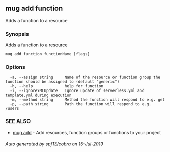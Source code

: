 ## mug add function

Adds a function to a resource

### Synopsis

Adds a function to a resource

```
mug add function functionName [flags]
```

### Options

```
  -a, --assign string     Name of the resource or function group the function should be assigned to (default "generic")
  -h, --help              help for function
  -i, --ignoreYMLUpdate   Ignore update of serverless.yml and template.yml during execution
  -m, --method string     Method the function will respond to e.g. get
  -p, --path string       Path the function will respond to e.g. /users
```

### SEE ALSO

* [mug add](mug_add.md)	 - Add resources, function groups or functions to your project

###### Auto generated by spf13/cobra on 15-Jul-2019
